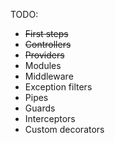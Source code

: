 TODO:

* ~~First steps~~
* ~~Controllers~~
* ~~Providers~~
* Modules
* Middleware
* Exception filters
* Pipes
* Guards
* Interceptors
* Custom decorators
